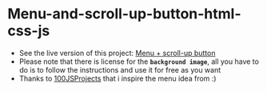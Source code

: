 # Menu-and-scroll-up-button-html-css-js
* See the live version of this project: [Menu + scroll-up button](https://younes-aouka.github.io/Menu-and-scroll-up-button-html-css-js/) <br>
* Please note that there is license for the <b>`background image`</b>, all you have to do is to follow the instructions and use it for free as you want
* Thanks to [100JSProjects](https://www.100jsprojects.com/project/social-media-selector-menu) that i inspire the menu idea from :)

